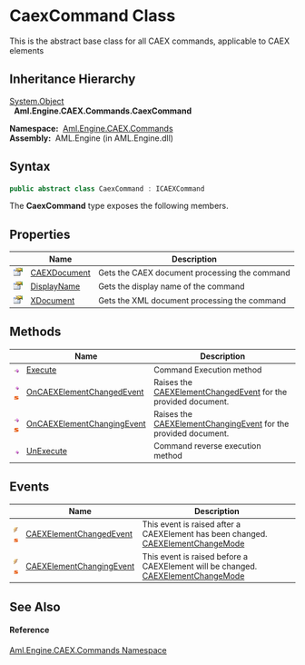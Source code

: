 CaexCommand Class
=================
This is the abstract base class for all CAEX commands, applicable to CAEX elements


Inheritance Hierarchy
---------------------
[System.Object][1]  
  **Aml.Engine.CAEX.Commands.CaexCommand**  

  **Namespace:**  [Aml.Engine.CAEX.Commands][2]  
  **Assembly:**  AML.Engine (in AML.Engine.dll)

Syntax
------

```csharp
public abstract class CaexCommand : ICAEXCommand
```

The **CaexCommand** type exposes the following members.


Properties
----------

                   | Name              | Description                                   
------------------ | ----------------- | --------------------------------------------- 
![Public property] | [CAEXDocument][3] | Gets the CAEX document processing the command 
![Public property] | [DisplayName][4]  | Gets the display name of the command          
![Public property] | [XDocument][5]    | Gets the XML document processing the command  


Methods
-------

                                 | Name                            | Description                                                          
-------------------------------- | ------------------------------- | -------------------------------------------------------------------- 
![Public method]                 | [Execute][6]                    | Command Execution method                                             
![Public method]![Static member] | [OnCAEXElementChangedEvent][7]  | Raises the [CAEXElementChangedEvent][8] for the provided document.   
![Public method]![Static member] | [OnCAEXElementChangingEvent][9] | Raises the [CAEXElementChangingEvent][10] for the provided document. 
![Public method]                 | [UnExecute][11]                 | Command reverse execution method                                     


Events
------

                                | Name                           | Description                                                                            
------------------------------- | ------------------------------ | -------------------------------------------------------------------------------------- 
![Public event]![Static member] | [CAEXElementChangedEvent][8]   | This event is raised after a CAEXElement has been changed. [CAEXElementChangeMode][12] 
![Public event]![Static member] | [CAEXElementChangingEvent][10] | This event is raised before a CAEXElement will be changed. [CAEXElementChangeMode][12] 


See Also
--------

#### Reference
[Aml.Engine.CAEX.Commands Namespace][2]  

[1]: https://docs.microsoft.com/dotnet/api/system.object
[2]: ../README.md
[3]: CAEXDocument.md
[4]: DisplayName.md
[5]: XDocument.md
[6]: Execute.md
[7]: OnCAEXElementChangedEvent.md
[8]: CAEXElementChangedEvent.md
[9]: OnCAEXElementChangingEvent.md
[10]: CAEXElementChangingEvent.md
[11]: UnExecute.md
[12]: ../CAEXElementChangeMode/README.md
[13]: https://www.automationml.org
[14]: ../../icons/logoShade.png
[Public property]: ../../icons/pubproperty.gif "Public property"
[Public method]: ../../icons/pubmethod.gif "Public method"
[Static member]: ../../icons/static.gif "Static member"
[Public event]: ../../icons/pubevent.gif "Public event"